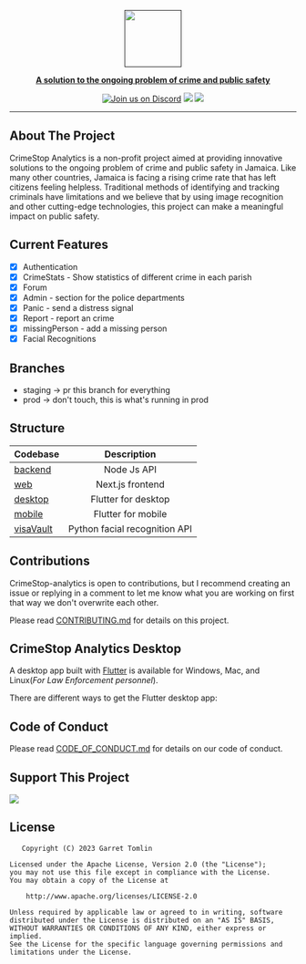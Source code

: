 <a href=""><p align="center">
<img height=100 src="https://github.com/GarretTomlin/CrimeStop-Analytics/blob/staging/docs/logo.png"/>

<p align="center">
  <strong>A solution to the ongoing problem of crime and public safety</strong>
</p>
  <p align="center">
  <a href="https://discord.gg/QCGtwgnj"><img alt="Join us on Discord" src="https://img.shields.io/discord/1087405055403106344?color=AA0000&logo=discord&logoColor=white"></a>
<img src="https://img.shields.io/github/license/garrettomlin/crimeStop-Analytics?color=AA0000&logoColor=5B5B5B">
<img src="https://img.shields.io/github/contributors/garrettomlin/CrimeStop-Analytics?color=AA0000">

</p>

---

## About The Project

CrimeStop Analytics is a non-profit project aimed at providing innovative solutions to the ongoing problem of crime and public safety in Jamaica. Like many other countries, Jamaica is facing a rising crime rate that has left citizens feeling helpless. Traditional methods of identifying and tracking criminals have limitations and we believe that by using image recognition and other cutting-edge technologies, this project can make a meaningful impact on public safety.

## Current Features

- [x] Authentication
- [x] CrimeStats - Show statistics of different crime in each parish
- [x] Forum
- [x] Admin - section for the police departments
- [x] Panic - send a distress signal
- [x] Report - report an crime
- [x] missingPerson - add a missing person
- [x] Facial Recognitions

## Branches

- staging -> pr this branch for everything
- prod -> don't touch, this is what's running in prod

## Structure

| Codebase                |          Description          |
| :---------------------- | :---------------------------: |
| [backend](backend)      |          Node Js API          |
| [web](frontend)         |       Next.js frontend        |
| [desktop](cra_frontend) |      Flutter for desktop      |
| [mobile](cra_frontend)  |      Flutter for mobile       |
| [visaVault](VisaVault)  | Python facial recognition API |

## Contributions

CrimeStop-analytics is open to contributions, but I recommend creating an issue or replying in a comment to let me know what you are working on first that way we don't overwrite each other.

Please read [CONTRIBUTING.md](https://github.com/GarretTomlin/CrimeStop-Analytics/blob/staging/CONTRIBUTING.md) for details on this project.

## CrimeStop Analytics Desktop

A desktop app built with [Flutter](https://flutter.dev/multi-platform/desktop) is available for Windows, Mac, and Linux(_For Law Enforcement personnel_).

There are different ways to get the Flutter desktop app:

## Code of Conduct

Please read [CODE_OF_CONDUCT.md](https://github.com/GarretTomlin/CrimeStop-Analytics/blob/main/CODE_OF_CONDUCT.md) for details on our code of conduct.

## Support This Project

<a href="https://www.buymeacoffee.com/crimeStop"><img src="https://img.buymeacoffee.com/button-api/?text=Support CrimeStop Analytics&emoji=&slug=crimeStop&button_colour=dc0909&font_colour=ffffff&font_family=Inter&outline_colour=ffffff&coffee_colour=FFDD00" /></a>

## License

```
   Copyright (C) 2023 Garret Tomlin

Licensed under the Apache License, Version 2.0 (the "License");
you may not use this file except in compliance with the License.
You may obtain a copy of the License at

    http://www.apache.org/licenses/LICENSE-2.0

Unless required by applicable law or agreed to in writing, software
distributed under the License is distributed on an "AS IS" BASIS,
WITHOUT WARRANTIES OR CONDITIONS OF ANY KIND, either express or implied.
See the License for the specific language governing permissions and
limitations under the License.

```
